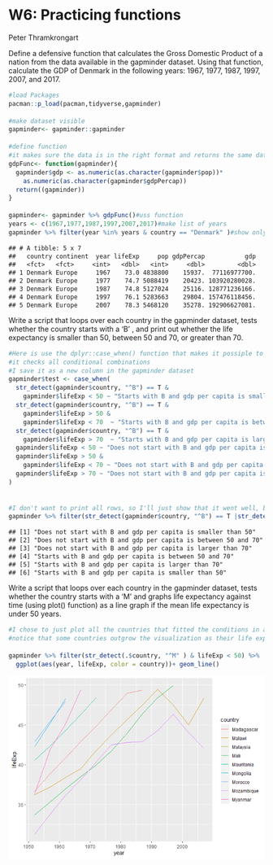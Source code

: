 W6: Practicing functions
================
Peter Thramkrongart

Define a defensive function that calculates the Gross Domestic Product
of a nation from the data available in the gapminder dataset. Using that
function, calculate the GDP of Denmark in the following years: 1967,
1977, 1987, 1997, 2007, and 2017.

``` r
#load Packages
pacman::p_load(pacman,tidyverse,gapminder)

#make dataset visible
gapminder<- gapminder::gapminder

#define function
#it makes sure the data is in the right format and returns the same dataframe with with a new column called "gdp"
gdpFunc<- function(gapminder){
  gapminder$gdp <- as.numeric(as.character(gapminder$pop))*
    as.numeric(as.character(gapminder$gdpPercap))
  return((gapminder))
}

gapminder<- gapminder %>% gdpFunc()#uss function
years <- c(1967,1977,1987,1997,2007,2017)#make list of years
gapminder %>% filter(year %in% years & country == "Denmark" )#show only the relevant examples
```

    ## # A tibble: 5 x 7
    ##   country continent  year lifeExp     pop gdpPercap           gdp
    ##   <fct>   <fct>     <int>   <dbl>   <int>     <dbl>         <dbl>
    ## 1 Denmark Europe     1967    73.0 4838800    15937.  77116977700.
    ## 2 Denmark Europe     1977    74.7 5088419    20423. 103920280028.
    ## 3 Denmark Europe     1987    74.8 5127024    25116. 128771236166.
    ## 4 Denmark Europe     1997    76.1 5283663    29804. 157476118456.
    ## 5 Denmark Europe     2007    78.3 5468120    35278. 192906627081.

Write a script that loops over each country in the gapminder dataset,
tests whether the country starts with a ‘B’ , and print out whether the
life expectancy is smaller than 50, between 50 and 70, or greater than
70.

``` r
#Here is use the dplyr::case_when() function that makes it possiple to chain if-statemens
#it checks all conditional combinations
#I save it as a new column in the gapminder dataset
gapminder$test <- case_when(
  str_detect(gapminder$country, "^B") == T &
    gapminder$lifeExp < 50 ~ "Starts with B and gdp per capita is smaller than 50",
  str_detect(gapminder$country, "^B") == T &
    gapminder$lifeExp > 50 &
    gapminder$lifeExp < 70  ~ "Starts with B and gdp per capita is between 50 and 70",
  str_detect(gapminder$country, "^B") == T &
    gapminder$lifeExp > 70  ~ "Starts with B and gdp per capita is larger than 70",
  gapminder$lifeExp < 50 ~ "Does not start with B and gdp per capita is smaller than 50",
  gapminder$lifeExp > 50 &
    gapminder$lifeExp < 70 ~ "Does not start with B and gdp per capita is between 50 and 70",
  gapminder$lifeExp > 70 ~ "Does not start with B and gdp per capita is larger than 70"
)


#I don't want to print all rows, so I'll just show that it went well, be only showing the unique outcomes of countries that start with A or B
gapminder %>% filter(str_detect(gapminder$country, "^B") == T |str_detect(gapminder$country, "^A") == T) %>% .$test %>% unique()
```

    ## [1] "Does not start with B and gdp per capita is smaller than 50"  
    ## [2] "Does not start with B and gdp per capita is between 50 and 70"
    ## [3] "Does not start with B and gdp per capita is larger than 70"   
    ## [4] "Starts with B and gdp per capita is between 50 and 70"        
    ## [5] "Starts with B and gdp per capita is larger than 70"           
    ## [6] "Starts with B and gdp per capita is smaller than 50"

Write a script that loops over each country in the gapminder dataset,
tests whether the country starts with a ‘M’ and graphs life expectancy
against time (using plot() function) as a line graph if the mean life
expectancy is under 50 years.

``` r
#I chose to just plot all the countries that fitted the conditions in a single plot
#notice that some countries outgrow the visualization as their life expectancy grow over 50 years

gapminder %>% filter(str_detect(.$country, "^M" ) & lifeExp < 50) %>%
  ggplot(aes(year, lifeExp, color = country))+ geom_line()
```

![](W6_files/figure-gfm/unnamed-chunk-1-1.png)<!-- -->
